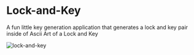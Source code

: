 # Lock-and-Key
A fun little key generation application that generates a lock and key pair inside of Ascii Art of a Lock and Key

![lock-and-key](https://github.com/user-attachments/assets/a76e1103-722f-4e22-b584-b47c0395a4f3)
